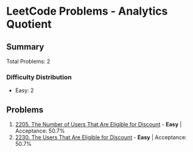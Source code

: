 # LeetCode Problems - Analytics Quotient

## Summary
Total Problems: 2

### Difficulty Distribution

- Easy: 2

## Problems

1. [2205. The Number of Users That Are Eligible for Discount](https://leetcode.com/problems/the-number-of-users-that-are-eligible-for-discount/) - **Easy** | Acceptance: 50.7%
2. [2230. The Users That Are Eligible for Discount](https://leetcode.com/problems/the-users-that-are-eligible-for-discount/) - **Easy** | Acceptance: 50.7%